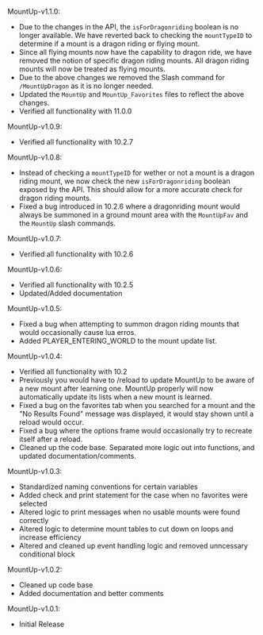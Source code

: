 MountUp-v1.1.0:

-   Due to the changes in the API, the `isForDragonriding` boolean is no longer available. We have reverted back to checking the `mountTypeID` to determine if a mount is a dragon riding or flying mount.
-   Since all flying mounts now have the capability to dragon ride, we have removed the notion of specific dragon riding mounts. All dragon riding mounts will now be treated as flying mounts.
-   Due to the above changes we removed the Slash command for `/MountUpDragon` as it is no longer needed.
-   Updated the `MountUp` and `MountUp_Favorites` files to reflect the above changes.
-   Verified all functionality with 11.0.0

MountUp-v1.0.9:

-   Verified all functionality with 10.2.7

MountUp-v1.0.8:

-   Instead of checking a `mountTypeID` for wether or not a mount is a dragon riding mount, we now check the new `isForDragonriding` boolean exposed by the API. This should allow for a more accurate check for dragon riding mounts.
-   Fixed a bug introduced in 10.2.6 where a dragonriding mount would always be summoned in a ground mount area with the `MountUpFav` and the `MountUp` slash commands.

MountUp-v1.0.7:

-   Verified all functionality with 10.2.6

MountUp-v1.0.6:

-   Verified all functionality with 10.2.5
-   Updated/Added documentation

MountUp-v1.0.5:

-   Fixed a bug when attempting to summon dragon riding mounts that would occasionally cause lua erros.
-   Added PLAYER_ENTERING_WORLD to the mount update list.

MountUp-v1.0.4:

-   Verified all functionality with 10.2
-   Previously you would have to /reload to update MountUp to be aware of a new mount after learning one. MountUp properly will now automatically update its lists when a new mount is learned.
-   Fixed a bug on the favorites tab when you searched for a mount and the "No Results Found" message was displayed, it would stay shown until a reload would occur.
-   Fixed a bug where the options frame would occasionally try to recreate itself after a reload.
-   Cleaned up the code base. Separated more logic out into functions, and updated documentation/comments.

MountUp-v1.0.3:

-   Standardized naming conventions for certain variables
-   Added check and print statement for the case when no favorites were selected
-   Altered logic to print messages when no usable mounts were found correctly
-   Altered logic to determine mount tables to cut down on loops and increase efficiency
-   Altered and cleaned up event handling logic and removed unncessary conditional block

MountUp-v1.0.2:

-   Cleaned up code base
-   Added documentation and better comments

MountUp-v1.0.1:

-   Initial Release
